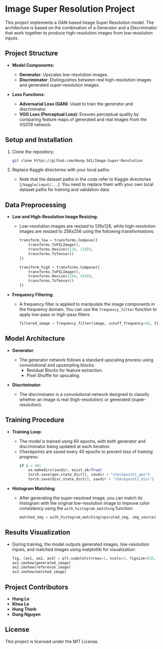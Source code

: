 
# Image Super Resolution Project

This project implements a GAN-based Image Super Resolution model. The architecture is based on the combination of a Generator and a Discriminator that work together to produce high-resolution images from low-resolution inputs.

## Project Structure

- **Model Components:**
  - **Generator**: Upscales low-resolution images.
  - **Discriminator**: Distinguishes between real high-resolution images and generated super-resolution images.
  
- **Loss Functions**:
  - **Adversarial Loss (GAN)**: Used to train the generator and discriminator.
  - **VGG Loss (Perceptual Loss)**: Ensures perceptual quality by comparing feature maps of generated and real images from the VGG19 network.

## Setup and Installation

1. Clone the repository:
   ```bash
   git clone https://github.com/Hung-341/Image-Super-Resolution
   ```

3. Replace Kaggle directories with your local paths:
   - Note that the dataset paths in the code refer to Kaggle directories (`/kaggle/input/...`). You need to replace them with your own local dataset paths for training and validation data.

## Data Preprocessing

- **Low and High-Resolution Image Resizing**:
  - Low-resolution images are resized to 128x128, while high-resolution images are resized to 256x256 using the following transformations:
    ```python
    transform_low = transforms.Compose([
        transforms.ToPILImage(),
        transforms.Resize((128, 128)),
        transforms.ToTensor()
    ])
    
    transform_high = transforms.Compose([
        transforms.ToPILImage(),
        transforms.Resize((256, 256)),
        transforms.ToTensor()
    ])
    ```

- **Frequency Filtering**:
  - A frequency filter is applied to manipulate the image components in the frequency domain. You can use the `frequency_filter` function to apply low-pass or high-pass filters:
    ```python
    filtered_image = frequency_filter(image, cutoff_frequency=30, filter_type="lowpass")
    ```

## Model Architecture

- **Generator**:
  - The generator network follows a standard upscaling process using convolutional and upsampling blocks:
    - Residual Blocks for feature extraction.
    - Pixel Shuffle for upscaling.

- **Discriminator**:
  - The discriminator is a convolutional network designed to classify whether an image is real (high-resolution) or generated (super-resolution).

## Training Procedure

- **Training Loop**:
  - The model is trained using 60 epochs, with both generator and discriminator being updated at each iteration.
  - Checkpoints are saved every 40 epochs to prevent loss of training progress:
    ```python
    if i > 40:
        os.makedirs(savdir, exist_ok=True)
        torch.save(gen.state_dict(), savdir + "checkpoint1_gen")
        torch.save(disc.state_dict(), savdir + "checkpoint1_disc")
    ```

- **Histogram Matching**:
  - After generating the super-resolved image, you can match its histogram with the original low-resolution image to improve color consistency using the `with_histogram_matching` function:
    ```python
    matched_img = with_histogram_matching(upscaled_img, img_source)
    ```

## Results Visualization

- During training, the model outputs generated images, low-resolution inputs, and matched images using matplotlib for visualization:
  ```python
  fig, (ax1, ax2, ax3) = plt.subplots(nrows=1, ncols=3, figsize=(10, 10))
  ax1.imshow(generated_image)
  ax2.imshow(reference_image)
  ax3.imshow(matched_image)
  ```
  
## Project Contributors
- **Hung Le**
- **Khoa Le**
- **Hung Thinh**
- **Dung Nguyen**

## License

This project is licensed under the MIT License.
